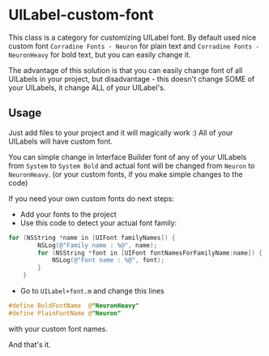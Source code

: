 UILabel-custom-font
===================

This class is a category for customizing UILabel font.
By default used nice custom font `Corradine Fonts - Neuron` for plain text 
and `Corradine Fonts - NeuronHeavy` for bold text, but you can easily change it.

The advantage of this solution is that you can easily change font of all UILabels in your project, 
but disadvantage - this doesn't change SOME of your UILabels, it change ALL of your UILabel's.

## Usage

Just add files to your project and it will magically work :)
All of your UILabels will have custom font.

You can simple change in Interface Builder font of any of your UILabels from `System` to `System Bold` and actual font will be changed from `Neuron` to `NeuronHeavy`.
(or your custom fonts, if you make simple changes to the code)

If you need your own custom fonts do next steps:
* Add your fonts to the project
* Use this code to detect your actual font family:

```objective-c
for (NSString *name in [UIFont familyNames]) {
        NSLog(@"Family name : %@", name);
        for (NSString *font in [UIFont fontNamesForFamilyName:name]) {
            NSLog(@"Font name : %@", font);
        }
    }
```

* Go to `UILabel+font.m` and change this lines

```objective-c
#define BoldFontName  @"NeuronHeavy"
#define PlainFontName @"Neuron"
```

with your custom font names.

And that's it.